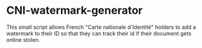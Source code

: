 # CNI-watermark-generator
This small script allows French "Carte nationale d'Identité" holders to add a watermark to their ID so that they can track their id if their document gets online stolen.
